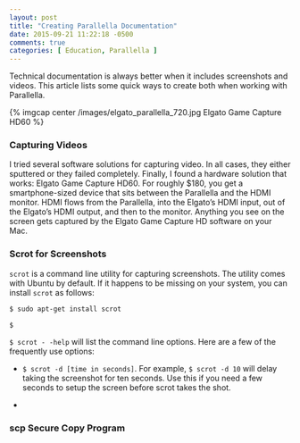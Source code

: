 ```yaml
---
layout: post
title: "Creating Parallella Documentation"
date: 2015-09-21 11:22:18 -0500
comments: true
categories: [ Education, Parallella ]
---
```

Technical documentation is always better when it includes screenshots and videos. This article lists some quick ways to create both when working with Parallella.

{% imgcap center /images/elgato_parallella_720.jpg Elgato Game Capture HD60 %}

### Capturing Videos
I tried several software solutions for capturing video. In all cases, they either sputtered or they failed completely. Finally, I found a hardware solution that works: Elgato Game Capture HD60. For roughly $180, you get a smartphone-sized device that sits between the Parallella and the HDMI monitor. HDMI flows from the Parallella, into the Elgato’s HDMI input, out of the Elgato’s HDMI output, and then to the monitor. Anything you see on the screen gets captured by the Elgato Game Capture HD software on your Mac.
<!--more-->
### Scrot for Screenshots
`scrot` is a command line utility for capturing screenshots. The utility comes with Ubuntu by default. If it happens to be missing on your system, you can install `scrot` as follows:

``` bash
$ sudo apt-get install scrot

$

```

`$ scrot - -help` will list the command line options. Here are a few of the frequently use options:

* `$ scrot -d [time in seconds]`. For example, `$ scrot -d 10` will delay taking the screenshot for ten seconds. Use this if you need a few seconds to setup the screen before scrot takes the shot.

*

### scp Secure Copy Program

